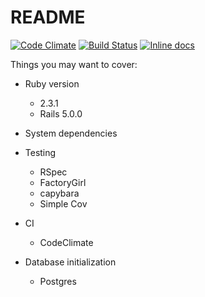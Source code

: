 # README

[![Code Climate](https://codeclimate.com/github/schwaughlin/1033-Public-Notice-System.svg)](https://codeclimate.com/github/schwaughlin/1033-Public-Notice-System)
[![Build Status](https://secure.travis-ci.org/mmozuras/pronto.svg)](http://travis-ci.org/mmozuras/pronto)
[![Inline docs](http://inch-ci.org/github/mmozuras/pronto.svg)](http://inch-ci.org/github/mmozuras/pronto)

Things you may want to cover:

* Ruby version
  - 2.3.1
  - Rails 5.0.0

* System dependencies

* Testing
  - RSpec
  - FactoryGirl
  - capybara
  - Simple Cov

* CI
  - CodeClimate

* Database initialization
  - Postgres
